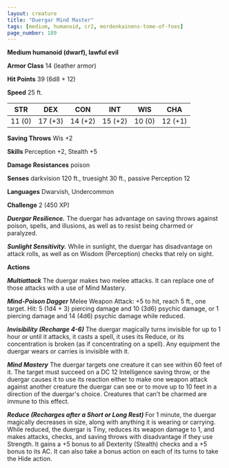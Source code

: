 ```yaml
---
layout: creature
title: "Duergar Mind Master"
tags: [medium, humanoid, cr2, mordenkainens-tome-of-foes]
page_number: 189
---
```


**Medium humanoid (dwarf), lawful evil**

**Armor Class** 14 (leather armor)

**Hit Points** 39  (6d8 + 12)

**Speed** 25 ft.

|   STR   |   DEX   |   CON   |   INT   |   WIS   |   CHA   |
|:-------:|:-------:|:-------:|:-------:|:-------:|:-------:|
| 11 (0) | 17 (+3) | 14 (+2) | 15 (+2) | 10 (0) | 12 (+1) |

**Saving Throws** Wis +2

**Skills** Perception +2, Stealth +5

**Damage Resistances** poison

**Senses** darkvision 120 ft., truesight 30 ft., passive Perception 12

**Languages** Dwarvish, Undercommon

**Challenge** 2 (450 XP)

***Duergar Resilience.*** The duergar has advantage on saving throws against poison, spells, and illusions, as well as to resist being charmed or paralyzed.

***Sunlight Sensitivity.*** While in sunlight, the duergar has disadvantage on attack rolls, as well as on Wisdom (Perception) checks that rely on sight.

**Actions**

***Multiattack*** The duergar makes two melee attacks. It can replace one of those attacks with a use of Mind Mastery.

***Mind-Poison Dagger*** Melee Weapon Attack: +5 to hit, reach 5 ft., one target. Hit: 5 (1d4 + 3) piercing damage and 10 (3d6) psychic damage, or 1 piercing damage and 14 (4d6) psychic damage while reduced.

***Invisibility (Recharge 4-6)*** The duergar magically turns invisible for up to 1 hour or until it attacks, it casts a spell, it uses its Reduce, or its concentration is broken (as if concentrating on a spell). Any equipment the duergar wears or carries is invisible with it.

***Mind Mastery*** The duergar targets one creature it can see within 60 feet of it. The target must succeed on a DC 12 Intelligence saving throw, or the duergar causes it to use its reaction either to make one weapon attack against another creature the duergar can see or to move up to 10 feet in a direction of the duergar's choice. Creatures that can't be charmed are immune to this effect.

***Reduce (Recharges after a Short or Long Rest)*** For 1 minute, the duergar magically decreases in size, along with anything it is wearing or carrying. While reduced, the duergar is Tiny, reduces its weapon damage to 1, and makes attacks, checks, and saving throws with disadvantage if they use Strength. It gains a +5 bonus to all Dexterity (Stealth) checks and a +5 bonus to its AC. It can also take a bonus action on each of its turns to take the Hide action.